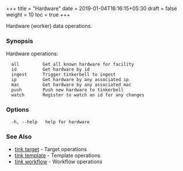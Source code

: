 +++
title = "Hardware"
date = 2019-01-04T16:16:15+05:30
draft = false
weight = 10
toc = true
+++

Hardware (worker) data operations.

### Synopsis

Hardware operations:
```shell
  all         Get all known hardware for facility
  id          Get hardware by id
  ingest      Trigger tinkerbell to ingest
  ip          Get hardware by any associated ip
  mac         Get hardware by any associated mac
  push        Push new hardware to tinkerbell
  watch       Register to watch an id for any changes
```

### Options

```
  -h, --help   help for hardware
```

### See Also
 - [tink target](/cli-reference/target/) - Target operations
 - [tink template](/cli-reference/template/) - Template operations
 - [tink workflow](/cli-reference/workflow/) - Workflow operations